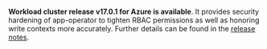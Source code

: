 **Workload cluster release v17.0.1 for Azure is available**. It provides security hardening of app-operator to tighten RBAC permissions as well as honoring write contexts more accurately. Further details can be found in the [release notes](https://docs.giantswarm.io/changes/workload-cluster-releases-azure/releases/azure-v17.0.1/).
